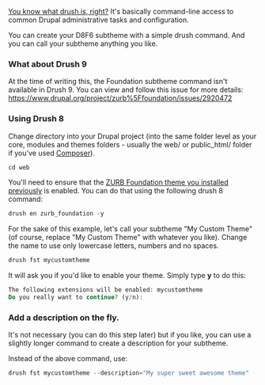 [You know what drush is, right?](https://github.com/drush-ops/drush) It's basically command-line access to common Drupal administrative tasks and configuration.

You can create your D8F6 subtheme with a simple drush command. And you can call your subtheme anything you like.

### What about Drush 9

At the time of writing this, the Foundation subtheme command isn't available in Drush 9\. You can view and follow this issue for more details: <https://www.drupal.org/project/zurb%5Ffoundation/issues/2920472>

### Using Drush 8

Change directory into your Drupal project (into the same folder level as your core, modules and themes folders - usually the web/ or public\_html/ folder if you've used [Composer](https://getcomposer.org/download/)).

```php
cd web
```

You'll need to ensure that the [ZURB Foundation theme you installed previously](https://www.drupal.org/docs/8/themes/zurb-foundation-user-guide/zurb-foundation-8x-6x/installing-the-drupal-foundation) is enabled. You can do that using the following drush 8 command:

```php
drush en zurb_foundation -y
```

For the sake of this example, let's call your subtheme "My Custom Theme" (of course, replace "My Custom Theme" with whatever you like). Change the name to use only lowercase letters, numbers and no spaces.

```php
drush fst mycustomtheme
```

It will ask you if you'd like to enable your theme. Simply type **y** to do this:

```php
The following extensions will be enabled: mycustomtheme
Do you really want to continue? (y/n):
```

### Add a description on the fly.

It's not necessary (you can do this step later) but if you like, you can use a slightly longer command to create a description for your subtheme. 

Instead of the above command, use:

```php
drush fst mycustomtheme --description="My super sweet awesome theme"
```